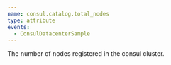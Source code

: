 ```yaml
---
name: consul.catalog.total_nodes
type: attribute
events:
  - ConsulDatacenterSample
---
```


The number of nodes registered in the consul cluster.
